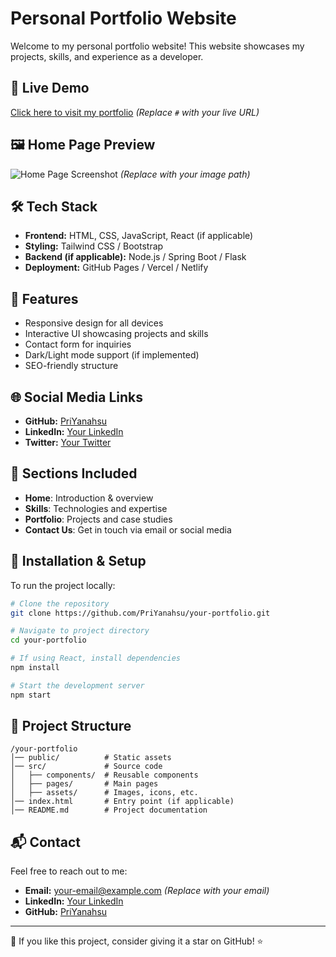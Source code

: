# Personal Portfolio Website

Welcome to my personal portfolio website! This website showcases my projects, skills, and experience as a developer.

## 🔗 Live Demo
[Click here to visit my portfolio](#) *(Replace `#` with your live URL)*

## 🖼️ Home Page Preview
![Home Page Screenshot](assets/homepage.png) *(Replace with your image path)*

## 🛠️ Tech Stack
- **Frontend:** HTML, CSS, JavaScript, React (if applicable)
- **Styling:** Tailwind CSS / Bootstrap
- **Backend (if applicable):** Node.js / Spring Boot / Flask
- **Deployment:** GitHub Pages / Vercel / Netlify

## 📌 Features
- Responsive design for all devices
- Interactive UI showcasing projects and skills
- Contact form for inquiries
- Dark/Light mode support (if implemented)
- SEO-friendly structure

## 🌐 Social Media Links
- **GitHub:** [PriYanahsu](https://github.com/PriYanahsu)
- **LinkedIn:** [Your LinkedIn](#)
- **Twitter:** [Your Twitter](#)

## 📂 Sections Included
- **Home**: Introduction & overview
- **Skills**: Technologies and expertise
- **Portfolio**: Projects and case studies
- **Contact Us**: Get in touch via email or social media

## 🚀 Installation & Setup
To run the project locally:

```bash
# Clone the repository
git clone https://github.com/PriYanahsu/your-portfolio.git

# Navigate to project directory
cd your-portfolio

# If using React, install dependencies
npm install

# Start the development server
npm start
```

## 📂 Project Structure
```
/your-portfolio
│── public/          # Static assets
│── src/             # Source code
│   ├── components/  # Reusable components
│   ├── pages/       # Main pages
│   ├── assets/      # Images, icons, etc.
│── index.html       # Entry point (if applicable)
│── README.md        # Project documentation
```

## 📬 Contact
Feel free to reach out to me:
- **Email:** your-email@example.com *(Replace with your email)*
- **LinkedIn:** [Your LinkedIn](#)
- **GitHub:** [PriYanahsu](https://github.com/PriYanahsu)

---
🌟 If you like this project, consider giving it a star on GitHub! ⭐
